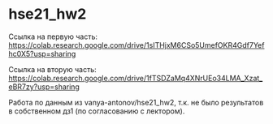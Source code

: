 # hse21_hw2

Ссылка на первую часть: https://colab.research.google.com/drive/1sITHjxM6CSo5UmefOKR4Gdf7Yefhc0X5?usp=sharing

Ссылка на вторую часть: https://colab.research.google.com/drive/1fTSDZaMq4XNrUEo34LMA_Xzat_eBR7zy?usp=sharing

Работа по данным из vanya-antonov/hse21_hw2, т.к. не было результатов в собственном дз1 (по согласованию с лектором).
